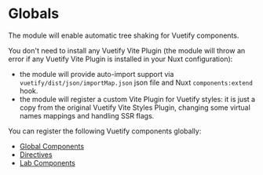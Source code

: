 # Globals

The module will enable automatic tree shaking for Vuetify components.

You don't need to install any Vuetify Vite Plugin (the module will throw an error if any Vuetify Vite Plugin is installed in your Nuxt configuration):
- the module will provide auto-import support via `vuetify/dist/json/importMap.json` json file and Nuxt `components:extend` hook.
- the module will register a custom Vite Plugin for Vuetify styles: it is just a copy from the original Vuetify Vite Styles Plugin, changing some virtual names mappings and handling SSR flags.

You can register the following Vuetify components globally:
- [Global Components](/guide/globals/global-components)
- [Directives](/guide/globals/directives)
- [Lab Components](/guide/globals/lab-components)
